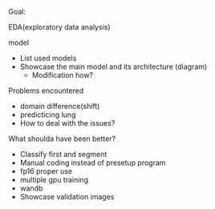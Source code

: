 Goal:

EDA(exploratory data analysis)

model
  - List used models
  - Showcase the main model and its architecture (diagram)
    - Modification how?

Problems encountered
  - domain difference(shift)
  - predicticing lung
  - How to deal with the issues?

What shoulda have been better?
  - Classify first and segment
  - Manual coding instead of presetup program
  - fp16 proper use
  - multiple gpu training
  - wandb
  - Showcase validation images 
